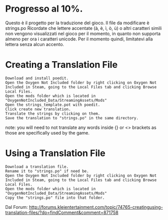 # Progresso al 10%.
Questo è il progetto per la traduzione del gioco. 
Il file da modificare è strings.po
Ricordate che lettere accentate (à, è, ì, ò, ù) o altri caratteri simili non vengono visualizzati nel gioco per il momento, in quanto non supporta almeno per ora i caratteri unicode. Per il momento quindi, limitatevi alla lettera senza alcun accento.

# Creating a Translation File

    Download and install poedit.
    Open the Oxygen Not Included folder by right clicking on Oxygen Not Included in Steam, going to the Local Files tab and clicking Browse Local Files.
    Open the mods folder which is located in "OxygenNotIncluded_Data/StreamingAssets/Mods"
    Open the strings_template.pot with poedit.
    Click create new translation.
    Translate the strings by clicking on them.
    Save the translation to "strings.po" in the same directory.
note: you will need to not translate any words inside {} or <> brackets as those are specifically used by the game.


# Using a Translation File

    Download a translation file.
    Rename it to "strings.po" if need be.
    Open the Oxygen Not Included folder by right clicking on Oxygen Not Included in Steam, going to the Local Files tab and clicking Browse Local Files.
    Open the mods folder which is located in "OxygenNotIncluded_Data/StreamingAssets/Mods"
    Copy the "strings.po" file into that folder.


Dal Forum: http://forums.kleientertainment.com/topic/74765-creatingusing-translation-files/?do=findComment&comment=871758
